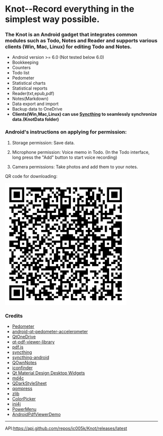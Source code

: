 # Knot--Record everything in the simplest way possible.

### The Knot is an Android gadget that integrates common modules such as Todo, Notes and Reader and supports various clients (Win, Mac, Linux) for editing Todo and Notes.

* Android version >= 6.0 (Not tested below 6.0)
* Bookkeeping
* Counters
* Todo list
* Pedometer
* Statistical charts
* Statistical reports
* Reader(txt,epub,pdf)
* Notes(Markdown)
* Data export and import
* Backup data to OneDrive
* **Clients(Win,Mac,Linux) can use [Syncthing](https://github.com/syncthing/syncthing) to seamlessly synchronize data.(KnotData folder)**



### Android's instructions on applying for permission:



1. Storage permission: Save data.



2. Microphone permission: Voice memo in Todo. (In the Todo interface, long press the "Add" button to start voice recording)



3. Camera permissions: Take photos and add them to your notes.

QR code for downloading:

![QR code for downloading](https://github.com/ic005k/Knot/blob/main/res/apk.png)

### Credits

* [Pedometer](https://github.com/vikasy/Pedometer)
* [android-qt-pedometer-accelerometer](https://github.com/adct-the-experimenter/android-qt-pedometer-accelerometer)
* [QtOneDrive](https://github.com/AndreyMacritskiy/QtOneDrive)
* [qt-pdf-viewer-library](https://github.com/develtar/qt-pdf-viewer-library)
* [pdf.js](https://github.com/mozilla/pdf.js)
* [syncthing](https://github.com/syncthing/syncthing)
* [syncthing-android](https://github.com/Catfriend1/syncthing-android)
* [QOwnNotes](https://github.com/pbek/QOwnNotes)
* [iconfinder](https://www.iconfinder.com/)
* [Qt Material Design Desktop Widgets](https://gitcode.com/mirrors/laserpants/qt-material-widgets/tree/master?utm_source=csdn_github_accelerator&isLogin=1)
* [md4c](https://github.com/mity/md4c)
* [QDarkStyleSheet](https://github.com/ColinDuquesnoy/QDarkStyleSheet)
* [qompress](https://github.com/gonzoua/qompress)
* [zlib](https://zlib.net/)
* [ColorPicker](https://github.com/QuadFlask/colorpicker)
* [ini4j](https://ini4j.sourceforge.net/)
* [PowerMenu](https://github.com/skydoves/PowerMenu)
* [AndroidPdfViewerDemo](https://github.com/qxcwanxss/AndroidPdfViewerDemo)

---

API:https://api.github.com/repos/ic005k/Knot/releases/latest
